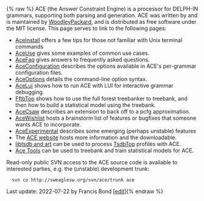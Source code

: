 {% raw %}
ACE (the Answer Constraint Engine) is a processor for DELPH-IN grammars,
supporting both parsing and generation. ACE was written by and is
maintained by [WoodleyPackard](/WoodleyPackard), and is distributed as
free software under the MIT license. This page serves to link to the
following pages:

- [AceInstall](https://blog.inductorsoftware.com/docsproto/tools/AceInstall) offers a few tips for those not familiar
with Unix terminal commands
- [AceUse](https://blog.inductorsoftware.com/docsproto/tools/AceUse) gives some examples of common use cases.
- [AceFaq](https://blog.inductorsoftware.com/docsproto/tools/AceFaq) gives answers to frequently asked questions.
- [AceConfiguration](https://blog.inductorsoftware.com/docsproto/tools/AceConfiguration) describes the options available
in ACE's per-grammar configuration files.
- [AceOptions](https://blog.inductorsoftware.com/docsproto/tools/AceOptions) details the command-line option syntax.
- [AceLui](https://blog.inductorsoftware.com/docsproto/tools/AceLui) shows how to run ACE with LUI for interactive
grammar debugging.
- [FftbTop](https://blog.inductorsoftware.com/docsproto/tools/FftbTop) shows how to use the full forest treebanker
to treebank, and then how to build a statistical model using the
treebank.
- [AceCsaw](https://blog.inductorsoftware.com/docsproto/tools/AceCsaw) describes an extension to back off to a pcfg
approximation.
- [AceWishlist](https://blog.inductorsoftware.com/docsproto/tools/AceWishlist) hosts a brainstorm list of features or
bugfixes that someone wants ACE to incorporate.
- [AceExperimental](https://blog.inductorsoftware.com/docsproto/tools/AceExperimental) describes some emerging (perhaps
unstable) features
- The [ACE website](http://sweaglesw.org/linguistics/ace/) hosts more
information and the downloadable.
- [libtsdb and art](http://sweaglesw.org/linguistics/libtsdb/) can be
used to process [TsdbTop](https://blog.inductorsoftware.com/docsproto/tools/TsdbTop) profiles with ACE.
- [Ace Tools](http://sweaglesw.org/linguistics/acetools/) can be
used to treebank and train statistical models for ACE.

Read-only public SVN access to the ACE source code is available to
interested parties, e.g. the (unstable) development trunk:

      svn co http://sweaglesw.org/svn/ace/trunk ace

Last update: 2022-07-22 by Francis Bond [[edit](https://github.com/delph-in/docs/wiki/AceTop/_edit)]{% endraw %}